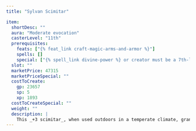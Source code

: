 ```yaml
---
title: "Sylvan Scimitar"

item:
  shortDesc: ""
  aura: "Moderate evocation"
  casterLevel: "11th"
  prerequisites:
    feats: ["{% feat_link craft-magic-arms-and-armor %}"]
    spells: []
    special: ["{% spell_link divine-power %} or creator must be a 7th-level druid"]
  slot: ""
  marketPrice: 47315
  marketPriceSpecial: ""
  costToCreate:
    gp: 23657
    sp: 5
    xp: 1893
  costToCreateSpecial: ""
  weight: ""
  description: |
    This _+3 scimitar_, when used outdoors in a temperate climate, grants its wielder the use of the {% feat_link cleave %} feat and deals an extra {% die_roll 1 6 0 %} points of damage.
---
```

